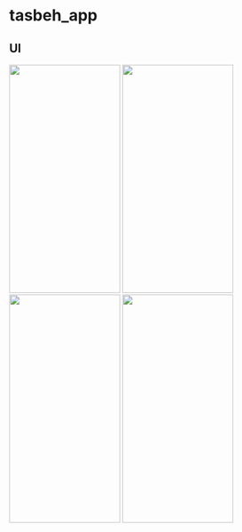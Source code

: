 # tasbeh_app

## UI

<div>
  <img src="https://user-images.githubusercontent.com/93490214/159808541-8be3366b-7fec-48c3-9fa0-319f244d6736.jpg" width="200" height="411"/>
  <img src="https://user-images.githubusercontent.com/93490214/159808552-4c9e56e0-0939-41c9-b2c2-b092810c02b1.jpg" width="200" height="411"/>
  <img src="https://user-images.githubusercontent.com/93490214/159808557-fbed1dbe-17c7-4ea2-9c0f-ef0d1d4a378d.jpg" width="200" height="411"/>
  <img src="https://user-images.githubusercontent.com/93490214/159808566-675ebfd5-3b4e-4121-acce-857813f2abaf.jpg" width="200" height="411"/>
</div>
